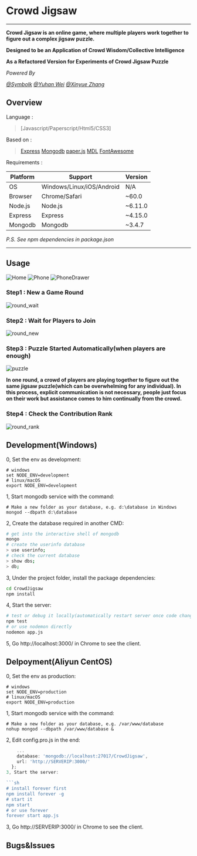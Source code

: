 # Crowd Jigsaw

---

**Crowd Jigsaw is an online game, where multiple players work together to figure out a complex jigsaw puzzle.**

**Designed to be an Application of Crowd Wisdom/Collective Intelligence**

**As a Refactored Version for Experiments of Crowd Jigsaw Puzzle**

_Powered By_

_[@Symbolk](http://www.symbolk.com)_  _[@Yuhan Wei](https://github.com/weiyuhan)_ _[@Xinyue Zhang](https://github.com/ZXinyue)_

## Overview

Language : 

> [Javascript/Paperscript/Html5/CSS3]

Based on :

> [Express](http://www.expressjs.com.cn/ "Express offical site") 
> [Mongodb](https://www.mongodb.com/ "Mongodb offical site")
> [paper.js](http://www.paperjs.org/ "Paper.js") 
> [MDL](https://getmdl.io/ "Material Design Lite")
> [FontAwesome](http://fontawesome.dashgame.com/ "FontAwesome")

Requirements :

Platform  | Support  |  Version
------------ | -------------  | -------------
OS | Windows/Linux/iOS/Android | N/A
Browser | Chrome/Safari | ~60.0
Node.js | Node.js | ~6.11.0
Express | Express | ~4.15.0
Mongodb | Mongodb | ~3.4.7

_P.S. See npm dependencies in package.json_
 
---
## Usage

![Home](https://github.com/Symbolk/CrowdJigsaw/blob/master/public/screenshots/home2.jpg)
![Phone](https://github.com/Symbolk/CrowdJigsaw/blob/master/public/screenshots/phone2.jpg)
![PhoneDrawer](https://github.com/Symbolk/CrowdJigsaw/blob/master/public/screenshots/phone_drawer2.jpg)

### Step1 : New a Game Round

![round_wait](https://github.com/Symbolk/CrowdJigsaw/blob/master/public/screenshots/round_new.jpg)

### Step2 : Wait for Players to Join

![round_new](https://github.com/Symbolk/CrowdJigsaw/blob/master/public/screenshots/round_wait.jpg)

### Step3 : Puzzle Started Automatically(when players are enough)

![puzzle](https://github.com/Symbolk/CrowdJigsaw/blob/master/public/screenshots/puzzle.jpg)

**In one round, a crowd of players are playing together to figure out the same jigsaw puzzle(which can be overwhelming for any individual). In this process, explicit communication is not necessary, people just focus on their work but assistance comes to him continually from the crowd.**

### Step4 : Check the Contribution Rank

![round_rank](https://github.com/Symbolk/CrowdJigsaw/blob/master/public/screenshots/round_rank.jpg)

## Development(Windows)

0, Set the env as development:

```shell
# windows
set NODE_ENV=development
# linux/macOS
export NODE_ENV=development
```

1, Start mongodb service with the command:

```shell
# Make a new folder as your database, e.g. d:\database in Windows
mongod --dbpath d:\database
```
2, Create the database required in another CMD:

```sh
# get into the interactive shell of mongodb
mongo
# create the userinfo database
> use userinfo;
# check the current database
> show dbs;
> db;

```
3, Under the project folder, install the package dependencies:

```sh
cd CrowdJigsaw
npm install
```

4, Start the server:

```sh
# test or debug it locally(automatically restart server once code changed)
npm test
# or use nodemon directly
nodemon app.js
```
5, Go http://localhost:3000/ in Chrome to see the client.


## Delpoyment(Aliyun CentOS)

0, Set the env as production:

```shell
# windows
set NODE_ENV=production
# linux/macOS
export NODE_ENV=production
```

1, Start mongodb service with the command:

```shell
# Make a new folder as your database, e.g. /var/www/database
nohup mongod --dbpath /var/www/database &
```

2, Edit config.pro.js in the end:

```javascript
    ...
    database: 'mongodb://localhost:27017/CrowdJigsaw',    
    url: 'http://SERVERIP:3000/'
  };
3, Start the server:

```sh
# install forever first
npm install forever -g
# start it
npm start
# or use forever
forever start app.js
```

3, Go http://SERVERIP:3000/ in Chrome to see the client.

## Bugs&Issues
